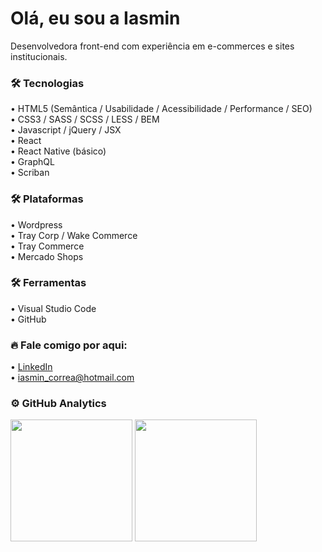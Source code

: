 <h1 align="left">Olá, eu sou a Iasmin</h1>

Desenvolvedora front-end com experiência em e-commerces e sites institucionais.

<h3 align="left">🛠 <b>Tecnologias</b></h3>
• HTML5 (Semântica / Usabilidade / Acessibilidade / Performance / SEO)<br>
• CSS3 / SASS / SCSS / LESS / BEM<br>
• Javascript / jQuery / JSX<br>
• React<br>
• React Native (básico)<br>
• GraphQL<br>
• Scriban

<h3 align="left">🛠 <b>Plataformas</b></h3>
• Wordpress<br>
• Tray Corp / Wake Commerce<br>
• Tray Commerce<br>
• Mercado Shops

<h3 align="left">🛠 <b>Ferramentas</b></h3>
• Visual Studio Code<br>
• GitHub

<h3 align="left">🔥 <b>Fale comigo por aqui:</b></h3>
• <a href="https://linkedin.com/in/iasmin-corrêa-rebelo/" target="_blank">LinkedIn</a><br>
• <a href="mailto:iasmin_correa@hotmail.com" target="_blank">iasmin_correa@hotmail.com</a>

<h3 align="left">⚙️ <b>GitHub Analytics</b></h3>
<div align="left">
<img height="195px" src="https://github-readme-stats.vercel.app/api?username=iasmincorrea&show_icons=true&theme=dark&include_all_commits=true&count_private=true"/>
<img height="195px" src="https://github-readme-stats.vercel.app/api/top-langs/?username=iasmincorrea&layout=compact&langs_count=7&theme=dark"/>
</div>
